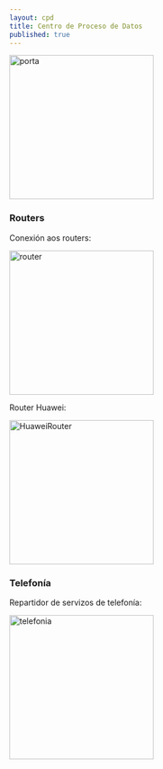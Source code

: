 ```yaml
---
layout: cpd
title: Centro de Proceso de Datos
published: true
---
```



<img   alt="porta" src="/burela/porta.jpg" height="256px">


### Routers

 Conexión aos routers:

<img   alt="router" src="/burela/router.jpg" height="256px">

Router Huawei:

<img   alt="HuaweiRouter" src="/burela/HuaweiRouter.jpg" height="256px">



### Telefonía

 Repartidor de servizos de telefonía:

<img   alt="telefonia" src="/burela/telefonia.jpg" height="256px">

